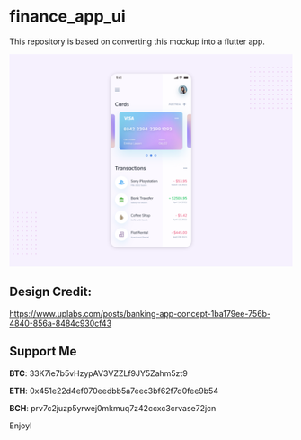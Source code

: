 # finance_app_ui

This repository is based on converting this mockup into a flutter app.

![course app](assets/images/preview.png?raw=true)

## Design Credit:
https://www.uplabs.com/posts/banking-app-concept-1ba179ee-756b-4840-856a-8484c930cf43


## Support Me

**BTC**: 33K7ie7b5vHzypAV3VZZLf9JY5Zahm5zt9

**ETH**: 0x451e22d4ef070eedbb5a7eec3bf62f7d0fee9b54

**BCH**: prv7c2juzp5yrwej0mkmuq7z42ccxc3crvase72jcn 

Enjoy!
